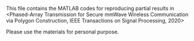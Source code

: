 This file contains the MATLAB codes for reproducing partial results in 
<Phased-Array Transmission for Secure mmWave Wireless Communication via Polygon Construction, IEEE Transactions on Signal Processing, 2020>

Please use the materials for personal purpose.

